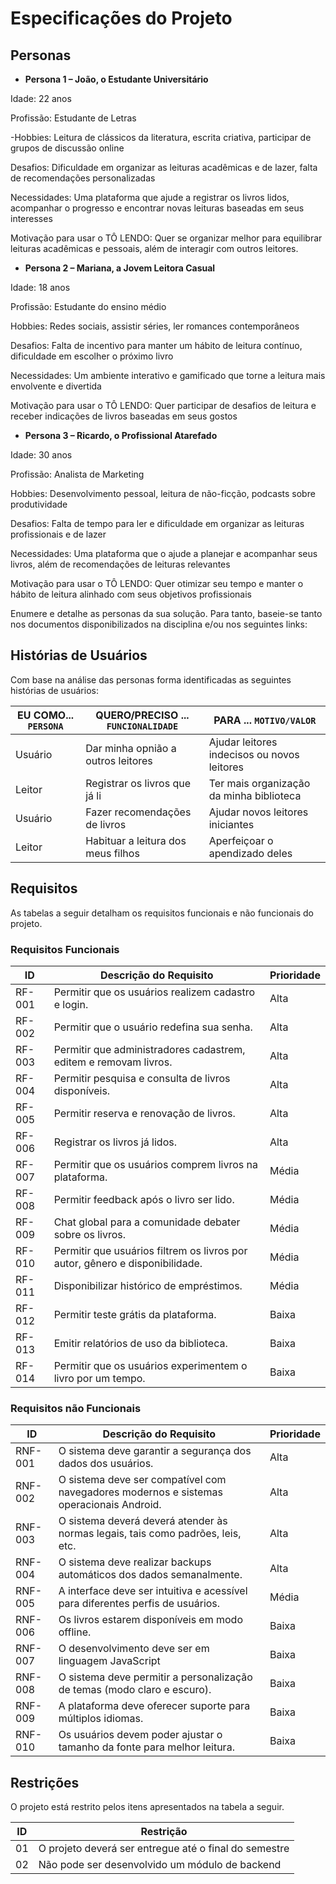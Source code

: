 # Especificações do Projeto


## Personas

- **Persona 1 – João, o Estudante Universitário**

Idade: 22 anos 

Profissão: Estudante de Letras 

-Hobbies: Leitura de clássicos da literatura, escrita criativa, participar de grupos de discussão online 

Desafios: Dificuldade em organizar as leituras acadêmicas e de lazer, falta de recomendações personalizadas 

Necessidades: Uma plataforma que ajude a registrar os livros lidos, acompanhar o progresso e encontrar novas leituras baseadas em seus interesses 

Motivação para usar o TÔ LENDO: Quer se organizar melhor para equilibrar leituras acadêmicas e pessoais, além de interagir com outros leitores.




- **Persona 2 – Mariana, a Jovem Leitora Casual**

Idade: 18 anos

Profissão: Estudante do ensino médio 

Hobbies: Redes sociais, assistir séries, ler romances contemporâneos 

Desafios: Falta de incentivo para manter um hábito de leitura contínuo, dificuldade em escolher o próximo livro 

Necessidades: Um ambiente interativo e gamificado que torne a leitura mais envolvente e divertida 

Motivação para usar o TÔ LENDO: Quer participar de desafios de leitura e receber indicações de livros baseadas em seus gostos 



- **Persona 3 – Ricardo, o Profissional Atarefado**

Idade: 30 anos 

Profissão: Analista de Marketing 

Hobbies: Desenvolvimento pessoal, leitura de não-ficção, podcasts sobre produtividade 

Desafios: Falta de tempo para ler e dificuldade em organizar as leituras profissionais e de lazer 

Necessidades: Uma plataforma que o ajude a planejar e acompanhar seus livros, além de recomendações de leituras relevantes 

Motivação para usar o TÔ LENDO: Quer otimizar seu tempo e manter o hábito de leitura alinhado com seus objetivos profissionais

Enumere e detalhe as personas da sua solução. Para tanto, baseie-se tanto nos documentos disponibilizados na disciplina e/ou nos seguintes links:

## Histórias de Usuários

Com base na análise das personas forma identificadas as seguintes histórias de usuários:

|EU COMO... `PERSONA`   | QUERO/PRECISO ... `FUNCIONALIDADE`|PARA ... `MOTIVO/VALOR`                     |
|-----------------------|-----------------------------------|--------------------------------------------|
|Usuário                | Dar minha opnião a outros leitores| Ajudar leitores indecisos ou novos leitores|
|Leitor                 | Registrar os livros que já li     | Ter mais organização da minha biblioteca   |
|Usuário                | Fazer recomendações de livros     | Ajudar novos leitores iniciantes           |
|Leitor                 | Habituar a leitura dos meus filhos| Aperfeiçoar o apendizado deles             |

## Requisitos

As tabelas a seguir detalham os requisitos funcionais e não funcionais do projeto.

### Requisitos Funcionais

|ID    | Descrição do Requisito  | Prioridade | 
|------|-----------------------------------------|----| 
|RF-001| Permitir que os usuários realizem cadastro e login. | Alta |  
|RF-002| Permitir que o usuário redefina sua senha. | Alta | 
|RF-003| Permitir que administradores cadastrem, editem e removam livros. | Alta |
|RF-004| Permitir pesquisa e consulta de livros disponíveis. | Alta |
|RF-005| Permitir reserva e renovação de livros. | Alta |
|RF-006| Registrar os livros já lidos. | Alta |
|RF-007| Permitir que os usuários comprem livros na plataforma. | Média |
|RF-008| Permitir feedback após o livro ser lido. | Média |
|RF-009| Chat global para a comunidade debater sobre os livros. | Média |
|RF-010| Permitir que usuários filtrem os livros por autor, gênero e disponibilidade. | Média |
|RF-011| Disponibilizar histórico de empréstimos. | Média |
|RF-012| Permitir teste grátis da plataforma. | Baixa |
|RF-013| Emitir relatórios de uso da biblioteca.	| Baixa |
|RF-014| Permitir que os usuários experimentem o livro por um tempo.	| Baixa |



### Requisitos não Funcionais

|ID     | Descrição do Requisito  |Prioridade |
|-------|-------------------------|----|
|RNF-001| O sistema deve garantir a segurança dos dados dos usuários. | Alta |
|RNF-002| O sistema deve ser compatível com navegadores modernos e sistemas operacionais Android. | Alta |
|RNF-003| O sistema deverá deverá atender às normas legais, tais como padrões, leis, etc. | Alta |
|RNF-004| O sistema deve realizar backups automáticos dos dados semanalmente. | Alta |
|RNF-005| A interface deve ser intuitiva e acessível para diferentes perfis de usuários. | Média |
|RNF-006| Os livros estarem disponíveis em modo offline. | Baixa |
|RNF-007| O desenvolvimento deve ser em linguagem JavaScript | Baixa |
|RNF-008| O sistema deve permitir a personalização de temas (modo claro e escuro). | Baixa |
|RNF-009| A plataforma deve oferecer suporte para múltiplos idiomas. | Baixa |
|RNF-010| Os usuários devem poder ajustar o tamanho da fonte para melhor leitura. | Baixa |

## Restrições

O projeto está restrito pelos itens apresentados na tabela a seguir.

|ID| Restrição                                             |
|--|-------------------------------------------------------|
|01| O projeto deverá ser entregue até o final do semestre |
|02| Não pode ser desenvolvido um módulo de backend        |
